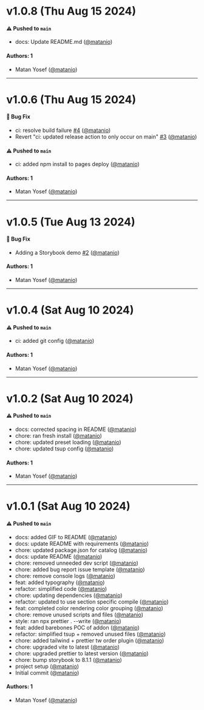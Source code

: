 # v1.0.8 (Thu Aug 15 2024)

#### ⚠️ Pushed to `main`

- docs: Update README.md ([@matanio](https://github.com/matanio))

#### Authors: 1

- Matan Yosef ([@matanio](https://github.com/matanio))

---

# v1.0.6 (Thu Aug 15 2024)

#### 🐛 Bug Fix

- ci: resolve build failure [#4](https://github.com/matanio/storybook-addon-tailwind-autodocs/pull/4) ([@matanio](https://github.com/matanio))
- Revert "ci: updated release action to only occur on main" [#3](https://github.com/matanio/storybook-addon-tailwind-autodocs/pull/3) ([@matanio](https://github.com/matanio))

#### ⚠️ Pushed to `main`

- ci: added npm install to pages deploy ([@matanio](https://github.com/matanio))

#### Authors: 1

- Matan Yosef ([@matanio](https://github.com/matanio))

---

# v1.0.5 (Tue Aug 13 2024)

#### 🐛 Bug Fix

- Adding a Storybook demo [#2](https://github.com/matanio/storybook-addon-tailwind-autodocs/pull/2) ([@matanio](https://github.com/matanio))

#### Authors: 1

- Matan Yosef ([@matanio](https://github.com/matanio))

---

# v1.0.4 (Sat Aug 10 2024)

#### ⚠️ Pushed to `main`

- ci: added git config ([@matanio](https://github.com/matanio))

#### Authors: 1

- Matan Yosef ([@matanio](https://github.com/matanio))

---

# v1.0.2 (Sat Aug 10 2024)

#### ⚠️ Pushed to `main`

- docs: corrected spacing in README ([@matanio](https://github.com/matanio))
- chore: ran fresh install ([@matanio](https://github.com/matanio))
- chore: updated preset loading ([@matanio](https://github.com/matanio))
- chore: updated tsup config ([@matanio](https://github.com/matanio))

#### Authors: 1

- Matan Yosef ([@matanio](https://github.com/matanio))

---

# v1.0.1 (Sat Aug 10 2024)

#### ⚠️ Pushed to `main`

- docs: added GIF to README ([@matanio](https://github.com/matanio))
- docs: update README with requirements ([@matanio](https://github.com/matanio))
- chore: updated package.json for catalog ([@matanio](https://github.com/matanio))
- docs: update README ([@matanio](https://github.com/matanio))
- chore: removed unneeded dev script ([@matanio](https://github.com/matanio))
- chore: added bug report issue template ([@matanio](https://github.com/matanio))
- chore: remove console logs ([@matanio](https://github.com/matanio))
- feat: added typography ([@matanio](https://github.com/matanio))
- refactor: simplified code ([@matanio](https://github.com/matanio))
- chore: updating dependencies ([@matanio](https://github.com/matanio))
- refactor: updated to use section specific compile ([@matanio](https://github.com/matanio))
- feat: completed color rendering color grouping ([@matanio](https://github.com/matanio))
- chore: remove unused scripts and files ([@matanio](https://github.com/matanio))
- style: ran npx prettier . --write ([@matanio](https://github.com/matanio))
- feat: added barebones POC of addon ([@matanio](https://github.com/matanio))
- refactor: simplified tsup + removed unused files ([@matanio](https://github.com/matanio))
- chore: added tailwind + prettier tw order plugin ([@matanio](https://github.com/matanio))
- chore: upgraded vite to latest ([@matanio](https://github.com/matanio))
- chore: upgraded prettier to latest version ([@matanio](https://github.com/matanio))
- chore: bump storybook to 8.1.1 ([@matanio](https://github.com/matanio))
- project setup ([@matanio](https://github.com/matanio))
- Initial commit ([@matanio](https://github.com/matanio))

#### Authors: 1

- Matan Yosef ([@matanio](https://github.com/matanio))
